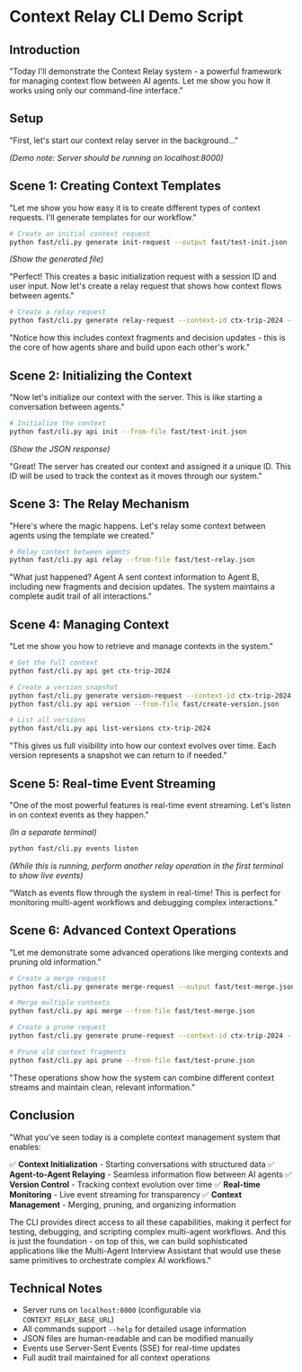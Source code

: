 # Context Relay CLI Demo Script

## Introduction
"Today I'll demonstrate the Context Relay system - a powerful framework for managing context flow between AI agents. Let me show you how it works using only our command-line interface."

## Setup
"First, let's start our context relay server in the background..."

*(Demo note: Server should be running on localhost:8000)*

## Scene 1: Creating Context Templates

"Let me show you how easy it is to create different types of context requests. I'll generate templates for our workflow."

```bash
# Create an initial context request
python fast/cli.py generate init-request --output fast/test-init.json
```

*(Show the generated file)*

"Perfect! This creates a basic initialization request with a session ID and user input. Now let's create a relay request that shows how context flows between agents."

```bash
# Create a relay request
python fast/cli.py generate relay-request --context-id ctx-trip-2024 --output fast/test-relay.json
```

"Notice how this includes context fragments and decision updates - this is the core of how agents share and build upon each other's work."

## Scene 2: Initializing the Context

"Now let's initialize our context with the server. This is like starting a conversation between agents."

```bash
# Initialize the context
python fast/cli.py api init --from-file fast/test-init.json
```

*(Show the JSON response)*

"Great! The server has created our context and assigned it a unique ID. This ID will be used to track the context as it moves through our system."

## Scene 3: The Relay Mechanism

"Here's where the magic happens. Let's relay some context between agents using the template we created."

```bash
# Relay context between agents
python fast/cli.py api relay --from-file fast/test-relay.json
```

"What just happened? Agent A sent context information to Agent B, including new fragments and decision updates. The system maintains a complete audit trail of all interactions."

## Scene 4: Managing Context

"Let me show you how to retrieve and manage contexts in the system."

```bash
# Get the full context
python fast/cli.py api get ctx-trip-2024

# Create a version snapshot
python fast/cli.py generate version-request --context-id ctx-trip-2024 --output fast/create-version.json
python fast/cli.py api version --from-file fast/create-version.json

# List all versions
python fast/cli.py api list-versions ctx-trip-2024
```

"This gives us full visibility into how our context evolves over time. Each version represents a snapshot we can return to if needed."

## Scene 5: Real-time Event Streaming

"One of the most powerful features is real-time event streaming. Let's listen in on context events as they happen."

*(In a separate terminal)*
```bash
python fast/cli.py events listen
```

*(While this is running, perform another relay operation in the first terminal to show live events)*

"Watch as events flow through the system in real-time! This is perfect for monitoring multi-agent workflows and debugging complex interactions."

## Scene 6: Advanced Context Operations

"Let me demonstrate some advanced operations like merging contexts and pruning old information."

```bash
# Create a merge request
python fast/cli.py generate merge-request --output fast/test-merge.json

# Merge multiple contexts
python fast/cli.py api merge --from-file fast/test-merge.json

# Create a prune request
python fast/cli.py generate prune-request --context-id ctx-trip-2024 --output fast/test-prune.json

# Prune old context fragments
python fast/cli.py api prune --from-file fast/test-prune.json
```

"These operations show how the system can combine different context streams and maintain clean, relevant information."

## Conclusion

"What you've seen today is a complete context management system that enables:

✅ **Context Initialization** - Starting conversations with structured data
✅ **Agent-to-Agent Relaying** - Seamless information flow between AI agents
✅ **Version Control** - Tracking context evolution over time
✅ **Real-time Monitoring** - Live event streaming for transparency
✅ **Context Management** - Merging, pruning, and organizing information

The CLI provides direct access to all these capabilities, making it perfect for testing, debugging, and scripting complex multi-agent workflows. And this is just the foundation - on top of this, we can build sophisticated applications like the Multi-Agent Interview Assistant that would use these same primitives to orchestrate complex AI workflows."

## Technical Notes

- Server runs on `localhost:8000` (configurable via `CONTEXT_RELAY_BASE_URL`)
- All commands support `--help` for detailed usage information
- JSON files are human-readable and can be modified manually
- Events use Server-Sent Events (SSE) for real-time updates
- Full audit trail maintained for all context operations